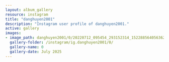 ```yaml
---
layout: album_gallery
resource: instagram
title: "danghuyen2001"
description: "Instagram user profile of danghuyen2001."
active: gallery
images:
- image_path: danghuyen2001/0/20220712_095454_293152314_152288564056362_6645444816704798282_n.jpg
  gallery-folder: /instagram/ig.danghuyen2001/0/
  gallery-name: 0
  gallery-date: July 2025
---
```

